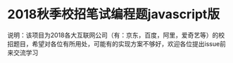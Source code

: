 # 2018秋季校招笔试编程题javascript版

说明：该项目为2018各大互联网公司（有：京东，百度，阿里，爱奇艺等）的校招题目，希望对各位有所用处，可能有的实现方案不够好，欢迎各位提出issue前来交流学习
